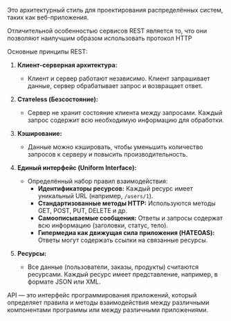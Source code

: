 Это архитектурный стиль для проектирования распределённых систем, таких как веб-приложения.

Отличительной особенностью сервисов REST является то, что они позволяют наилучшим образом использовать протокол HTTP

 Основные принципы REST:

1. **Клиент-серверная архитектура:**
    
    - Клиент и сервер работают независимо. Клиент запрашивает данные, сервер обрабатывает запрос и возвращает ответ.
2. **Статeless (Безсостояние):**
    
    - Сервер не хранит состояние клиента между запросами. Каждый запрос содержит всю необходимую информацию для обработки.
3. **Кэширование:**
    
    - Данные можно кэшировать, чтобы уменьшить количество запросов к серверу и повысить производительность.
4. **Единый интерфейс (Uniform Interface):**
    
    - Определённый набор правил взаимодействия:
        - **Идентификаторы ресурсов:** Каждый ресурс имеет уникальный URL (например, `/users/1`).
        - **Стандартизованные методы HTTP:** Используются методы GET, POST, PUT, DELETE и др.
        - **Самоописываемые сообщения:** Ответы и запросы содержат всю информацию (заголовки, статус, тело).
        - **Гипермедиа как движущая сила приложения (HATEOAS):** Ответы могут содержать ссылки на связанные ресурсы.
5. **Ресурсы:**
    
    - Все данные (пользователи, заказы, продукты) считаются ресурсами. Каждый ресурс имеет представление, например, в формате JSON или XML.


API — это интерфейс программирования приложений, который определяет правила и методы взаимодействия между различными компонентами программы или между различными приложениями.